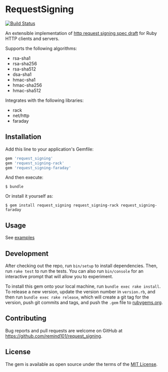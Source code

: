 # RequestSigning

[![Build Status](https://circleci.com/gh/remind101/request_signing.png?style=shield&circle-token=b945a7d85dbfbd7ef5a1257a985dee1ff3b47015)](https://circleci.com/gh/remind101/request_signing)


An extensible implementation of [http request signing spec draft](https://tools.ietf.org/html/draft-cavage-http-signatures-08)
for Ruby HTTP clients and servers.

Supports the following algorithms:

* rsa-sha1
* rsa-sha256
* rsa-sha512
* dsa-sha1
* hmac-sha1
* hmac-sha256
* hmac-sha512

Integrates with the following libraries:

* rack
* net/http
* faraday

## Installation

Add this line to your application's Gemfile:

```ruby
gem 'request_signing'
gem 'request_signing-rack'
gem 'request_signing-faraday'
```

And then execute:

    $ bundle

Or install it yourself as:

    $ gem install request_signing request_signing-rack request_signing-faraday

## Usage

See [examples](./examples)

## Development

After checking out the repo, run `bin/setup` to install dependencies. Then, run `rake test` to run the tests. You can also run `bin/console` for an interactive prompt that will allow you to experiment.

To install this gem onto your local machine, run `bundle exec rake install`. To release a new version, update the version number in `version.rb`, and then run `bundle exec rake release`, which will create a git tag for the version, push git commits and tags, and push the `.gem` file to [rubygems.org](https://rubygems.org).

## Contributing

Bug reports and pull requests are welcome on GitHub at https://github.com/remind101/request_signing.


## License

The gem is available as open source under the terms of the [MIT License](http://opensource.org/licenses/MIT).

